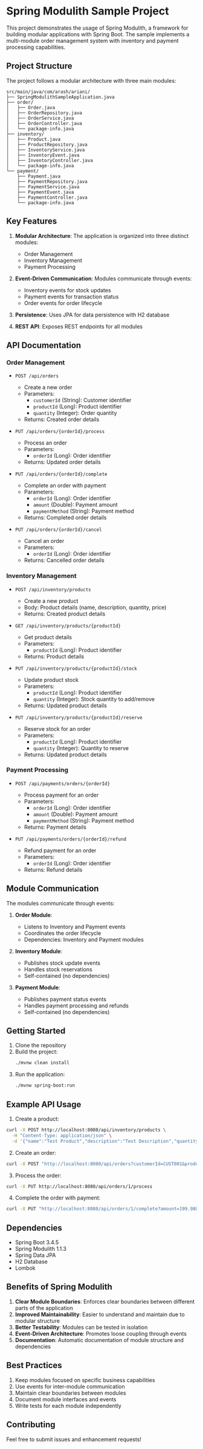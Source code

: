 # Spring Modulith Sample Project

This project demonstrates the usage of Spring Modulith, a framework for building modular applications with Spring Boot. The sample implements a multi-module order management system with inventory and payment processing capabilities.

## Project Structure

The project follows a modular architecture with three main modules:

```
src/main/java/com/arash/ariani/
├── SpringModulithSampleApplication.java
├── order/
│   ├── Order.java
│   ├── OrderRepository.java
│   ├── OrderService.java
│   ├── OrderController.java
│   └── package-info.java
├── inventory/
│   ├── Product.java
│   ├── ProductRepository.java
│   ├── InventoryService.java
│   ├── InventoryEvent.java
│   ├── InventoryController.java
│   └── package-info.java
└── payment/
    ├── Payment.java
    ├── PaymentRepository.java
    ├── PaymentService.java
    ├── PaymentEvent.java
    ├── PaymentController.java
    └── package-info.java
```

## Key Features

1. **Modular Architecture**: The application is organized into three distinct modules:
   - Order Management
   - Inventory Management
   - Payment Processing

2. **Event-Driven Communication**: Modules communicate through events:
   - Inventory events for stock updates
   - Payment events for transaction status
   - Order events for order lifecycle

3. **Persistence**: Uses JPA for data persistence with H2 database
4. **REST API**: Exposes REST endpoints for all modules

## API Documentation

### Order Management
- `POST /api/orders`
  - Create a new order
  - Parameters:
    - `customerId` (String): Customer identifier
    - `productId` (Long): Product identifier
    - `quantity` (Integer): Order quantity
  - Returns: Created order details

- `PUT /api/orders/{orderId}/process`
  - Process an order
  - Parameters:
    - `orderId` (Long): Order identifier
  - Returns: Updated order details

- `PUT /api/orders/{orderId}/complete`
  - Complete an order with payment
  - Parameters:
    - `orderId` (Long): Order identifier
    - `amount` (Double): Payment amount
    - `paymentMethod` (String): Payment method
  - Returns: Completed order details

- `PUT /api/orders/{orderId}/cancel`
  - Cancel an order
  - Parameters:
    - `orderId` (Long): Order identifier
  - Returns: Cancelled order details

### Inventory Management
- `POST /api/inventory/products`
  - Create a new product
  - Body: Product details (name, description, quantity, price)
  - Returns: Created product details

- `GET /api/inventory/products/{productId}`
  - Get product details
  - Parameters:
    - `productId` (Long): Product identifier
  - Returns: Product details

- `PUT /api/inventory/products/{productId}/stock`
  - Update product stock
  - Parameters:
    - `productId` (Long): Product identifier
    - `quantity` (Integer): Stock quantity to add/remove
  - Returns: Updated product details

- `PUT /api/inventory/products/{productId}/reserve`
  - Reserve stock for an order
  - Parameters:
    - `productId` (Long): Product identifier
    - `quantity` (Integer): Quantity to reserve
  - Returns: Updated product details

### Payment Processing
- `POST /api/payments/orders/{orderId}`
  - Process payment for an order
  - Parameters:
    - `orderId` (Long): Order identifier
    - `amount` (Double): Payment amount
    - `paymentMethod` (String): Payment method
  - Returns: Payment details

- `PUT /api/payments/orders/{orderId}/refund`
  - Refund payment for an order
  - Parameters:
    - `orderId` (Long): Order identifier
  - Returns: Refund details

## Module Communication

The modules communicate through events:

1. **Order Module**:
   - Listens to Inventory and Payment events
   - Coordinates the order lifecycle
   - Dependencies: Inventory and Payment modules

2. **Inventory Module**:
   - Publishes stock update events
   - Handles stock reservations
   - Self-contained (no dependencies)

3. **Payment Module**:
   - Publishes payment status events
   - Handles payment processing and refunds
   - Self-contained (no dependencies)

## Getting Started

1. Clone the repository
2. Build the project:
   ```bash
   ./mvnw clean install
   ```
3. Run the application:
   ```bash
   ./mvnw spring-boot:run
   ```

## Example API Usage

1. Create a product:
```bash
curl -X POST http://localhost:8080/api/inventory/products \
  -H "Content-Type: application/json" \
  -d '{"name":"Test Product","description":"Test Description","quantity":100,"price":99.99}'
```

2. Create an order:
```bash
curl -X POST "http://localhost:8080/api/orders?customerId=CUST001&productId=1&quantity=2"
```

3. Process the order:
```bash
curl -X PUT http://localhost:8080/api/orders/1/process
```

4. Complete the order with payment:
```bash
curl -X PUT "http://localhost:8080/api/orders/1/complete?amount=199.98&paymentMethod=CREDIT_CARD"
```

## Dependencies

- Spring Boot 3.4.5
- Spring Modulith 1.1.3
- Spring Data JPA
- H2 Database
- Lombok

## Benefits of Spring Modulith

1. **Clear Module Boundaries**: Enforces clear boundaries between different parts of the application
2. **Improved Maintainability**: Easier to understand and maintain due to modular structure
3. **Better Testability**: Modules can be tested in isolation
4. **Event-Driven Architecture**: Promotes loose coupling through events
5. **Documentation**: Automatic documentation of module structure and dependencies

## Best Practices

1. Keep modules focused on specific business capabilities
2. Use events for inter-module communication
3. Maintain clear boundaries between modules
4. Document module interfaces and events
5. Write tests for each module independently

## Contributing

Feel free to submit issues and enhancement requests! 